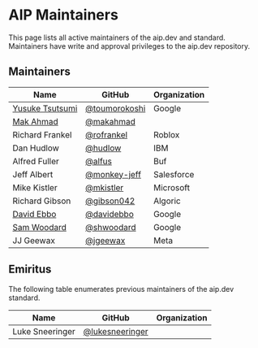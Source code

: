 # AIP Maintainers

This page lists all active maintainers of the aip.dev and standard. Maintainers
have write and approval privileges to the aip.dev repository.

## Maintainers

| Name                | GitHub                                           | Organization |
| ------------------- | ------------------------------------------------ | ------------ |
| [Yusuke Tsutsumi][] | [@toumorokoshi](https://github.com/toumorokoshi) | Google       |
| [Mak Ahmad][]       | [@makahmad](https://github.com/makahmad)         |              |
| Richard Frankel     | [@rofrankel](https://github.com/rofrankel)       | Roblox       |
| Dan Hudlow          | [@hudlow](https://github.com/hudlow)             | IBM          |
| Alfred Fuller       | [@alfus](https://github.com/alfus)               | Buf          |
| Jeff Albert         | [@monkey-jeff](https://github.com/monkey-jeff)   | Salesforce   |
| Mike Kistler        | [@mkistler](https://github.com/mkistler)         | Microsoft    |
| Richard Gibson      | [@gibson042](https://github.com/gibson042)       | Algoric      |
| [David Ebbo][]      | [@davidebbo](https://github.com/davidebbo)       | Google       |
| [Sam Woodard][]     | [@shwoodard](https://github.com/shwoodard)       | Google       |
| JJ Geewax           | [@jgeewax](https://github.com/jgeewax)           | Meta         |

## Emiritus

The following table enumerates previous maintainers of the aip.dev standard.

| Name            | GitHub                                               | Organization |
| --------------- | ---------------------------------------------------- | ------------ |
| Luke Sneeringer | [@lukesneeringer](https://github.com/lukesneeringer) |              |

[David Ebbo]: mailto:davidebbo@google.com
[Mak Ahmad]: mailto:mak1@fb.com
[Sam Woodard]: mailto:samwoodard@google.com
[Yusuke Tsutsumi]: mailto:yusuketsutsumi@google.com
